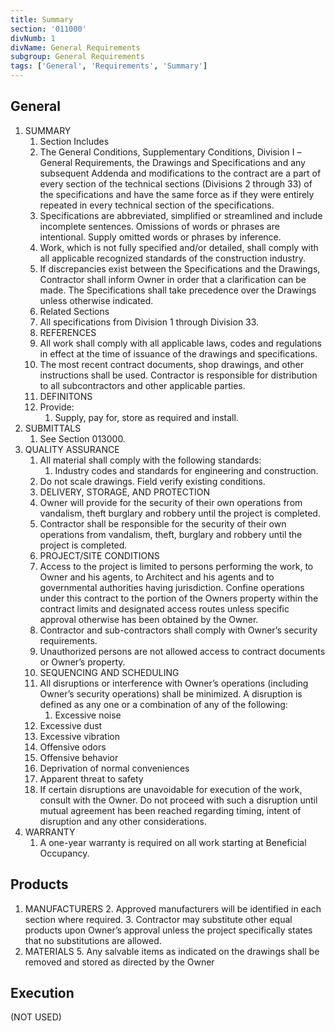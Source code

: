 ```yaml
---
title: Summary
section: '011000'
divNumb: 1
divName: General Requirements
subgroup: General Requirements
tags: ['General', 'Requirements', 'Summary']
---
```


## General

1. SUMMARY
   1. Section Includes
   1. The General Conditions, Supplementary Conditions, Division I –General Requirements, the Drawings and Specifications and any subsequent Addenda and modifications to the contract are a part of every section of the technical sections (Divisions 2 through 33) of the specifications and have the same force as if they were entirely repeated in every technical section of the specifications.
   1. Specifications are abbreviated, simplified or streamlined and include incomplete sentences. Omissions of words or phrases are intentional. Supply omitted words or phrases by inference.
   1. Work, which is not fully specified and/or detailed, shall comply with all applicable recognized standards of the construction industry.
   1. If discrepancies exist between the Specifications and the Drawings, Contractor shall inform Owner in order that a clarification can be made. The Specifications shall take precedence over the Drawings unless otherwise indicated.
   1. Related Sections
   1. All specifications from Division 1 through Division 33.
   1. REFERENCES
   1. All work shall comply with all applicable laws, codes and regulations in effect at the time of issuance of the drawings and specifications.
   1. The most recent contract documents, shop drawings, and other instructions shall be used. Contractor is responsible for distribution to all subcontractors and other applicable parties.
   1. DEFINITONS
   1. Provide:
      1. Supply, pay for, store as required and install.
1. SUBMITTALS
   1. See Section 013000.
1. QUALITY ASSURANCE
   1. All material shall comply with the following standards:
      1. Industry codes and standards for engineering and construction.
   1. Do not scale drawings. Field verify existing conditions.
   1. DELIVERY, STORAGE, AND PROTECTION
   1. Owner will provide for the security of their own operations from vandalism, theft burglary and robbery until the project is completed.
   1. Contractor shall be responsible for the security of their own operations from vandalism, theft, burglary and robbery until the project is completed.
   1. PROJECT/SITE CONDITIONS
   1. Access to the project is limited to persons performing the work, to Owner and his agents, to Architect and his agents and to governmental authorities having jurisdiction. Confine operations under this contract to the portion of the Owners property within the contract limits and designated access routes unless specific approval otherwise has been obtained by the Owner.
   1. Contractor and sub-contractors shall comply with Owner’s security requirements.
   1. Unauthorized persons are not allowed access to contract documents or Owner’s property.
   1. SEQUENCING AND SCHEDULING
   1. All disruptions or interference with Owner’s operations (including Owner’s security operations) shall be minimized. A disruption is defined as any one or a combination of any of the following:
      1. Excessive noise
   1. Excessive dust
   1. Excessive vibration
   1. Offensive odors
   1. Offensive behavior
   1. Deprivation of normal conveniences
   1. Apparent threat to safety
   1. If certain disruptions are unavoidable for execution of the work, consult with the Owner. Do not proceed with such a disruption until mutual agreement has been reached regarding timing, intent of disruption and any other considerations.
1. WARRANTY
   1. A one-year warranty is required on all work starting at Beneficial Occupancy.

## Products

1. MANUFACTURERS
   2. Approved manufacturers will be identified in each section where required.
   3. Contractor may substitute other equal products upon Owner’s approval unless the project specifically states that no substitutions are allowed.
2. MATERIALS
   5. Any salvable items as indicated on the drawings shall be removed and stored as directed by the Owner

## Execution

 (NOT USED)
